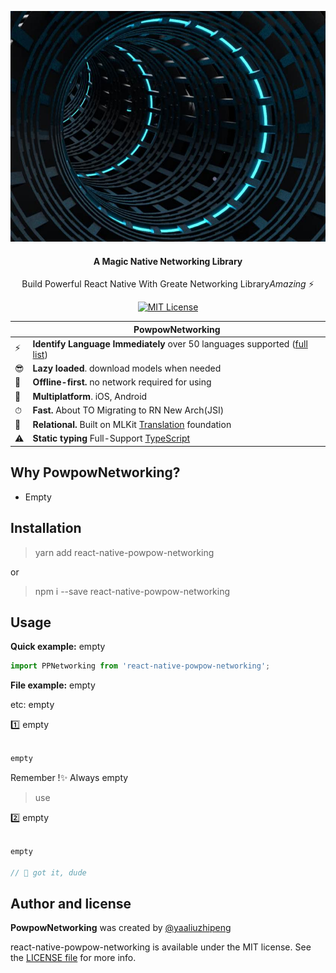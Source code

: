 <p align="center">
  <img src="https://github.com/yaaliuzhipeng/react-native-powpow-networking/blob/main/raw/logo.png" alt="PowpowNetworking" width="539" />
</p>

<h4 align="center">
  A Magic Native Networking Library
</h4>

<p align="center">
  Build Powerful React Native With Greate Networking Library<em>Amazing</em> ⚡️
</p>

<p align="center">
  <a href="https://github.com/yaaliuzhipeng/react-native-powpow-networking">
    <img src="https://img.shields.io/badge/License-MIT-blue.svg" alt="MIT License">
  </a>
</p>

|   | PowpowNetworking |
| - | ------------ |
| ⚡️ | **Identify Language Immediately** over 50 languages supported ([full list](https://developers.google.com/ml-kit/language/translation/translation-language-support)) |
| 😎 | **Lazy loaded**. download models when needed |
| 🔄 | **Offline-first.** no network required for using |
| 📱 | **Multiplatform**. iOS, Android |
| ⏱ | **Fast.** About TO Migrating to RN New Arch(JSI) |
| 🔗 | **Relational.** Built on MLKit [Translation](https://developers.google.com/ml-kit/language/translation) foundation |
| ⚠️ | **Static typing** Full-Support [TypeScript](https://typescriptlang.org) |

## Why PowpowNetworking?

- Empty

## Installation

> yarn add react-native-powpow-networking

or

> npm i --save react-native-powpow-networking


## Usage

**Quick example:** empty

```typescript
import PPNetworking from 'react-native-powpow-networking';

```
**File example:** empty

etc: empty

1️⃣ empty
```js

empty

```
Remember !✨ Always empty

> use 

2️⃣ empty
```js

empty

// 🎉 got it, dude
```


## Author and license

**PowpowNetworking** was created by [@yaaliuzhipeng](https://github.com/yaaliuzhipeng)

react-native-powpow-networking is available under the MIT license. See the [LICENSE file](./LICENSE) for more info.